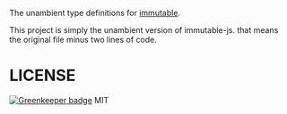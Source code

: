 The unambient type definitions for [immutable](https://github.com/facebook/immutable-js).

This project is simply the unambient version of immutable-js. that means
the original file minus two lines of code.

# LICENSE

[![Greenkeeper badge](https://badges.greenkeeper.io/types/npm-immutable.svg)](https://greenkeeper.io/)
MIT
